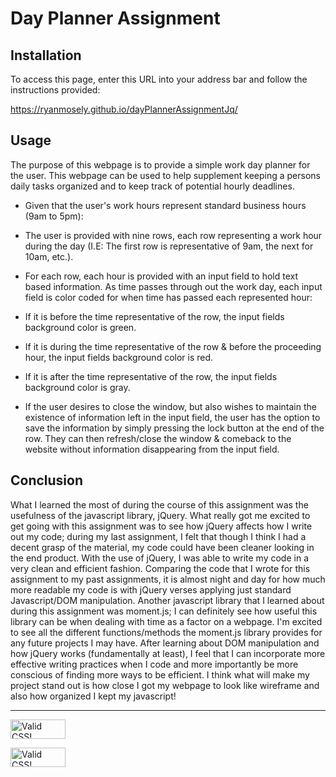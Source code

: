 
# Day Planner Assignment

  

## Installation

To access this page, enter this URL into your address bar and follow the instructions provided:

https://ryanmosely.github.io/dayPlannerAssignmentJq/

  

## Usage

The purpose of this webpage is to provide a simple work day planner for the user. This webpage can be used to help supplement keeping a persons daily tasks organized and to keep track of potential hourly deadlines.

 
- Given that the user's work hours represent standard business hours (9am to 5pm):

* The user is provided with nine rows, each row representing a work hour during the day
(I.E: The first row is representative of 9am, the next for 10am, etc.).

* For each row, each hour is provided with an input field to hold text based information.
As time passes through out the work day, each input field is color coded for when time
has passed each represented hour:

- If it is before the time representative of the row, the input fields background color is green.

- If it is during the time representative of the row & before the proceeding hour, the input fields
background color is red.

- If it is after the time representative of the row, the input fields background color is gray.

* If the user desires to close the window, but also wishes to maintain the existence of
information left in the input field, the user has the option to save the information
by simply pressing the lock button at the end of the row. They can then refresh/close the window & comeback to the website without information disappearing from the input field.

## Conclusion

What I learned the most of during the course of this assignment was the usefulness of the javascript library, jQuery. What really got me excited to get going with this assignment was to see how jQuery affects how I write out my code; during my last assignment, I felt that though I think I had a decent grasp of the material, my code could have been cleaner looking in the end product. With the use of jQuery, I was able to write my code in a very clean and efficient fashion. Comparing the code that I wrote for this assignment to my past assignments, it is almost night and day for how much more readable my code is with jQuery verses applying just standard Javascript/DOM manipulation. 
Another javascript library that I learned about during this assignment was moment.js; I can definitely see how useful this library can be when dealing with time as a factor on a webpage. I'm excited to see all the different functions/methods the moment.js library provides for any future projects I may have. After learning about DOM manipulation and how jQuery works (fundamentally at least), I feel that I can incorporate more effective writing practices when I code and more importantly be more conscious of finding more ways to be efficient.
I think what will make my project stand out is how close I got my webpage to look like wireframe and also how organized I kept my javascript!


---

<p><a href="http://jigsaw.w3.org/css-validator/check/referer">
<img style="border:0;width:88px;height:31px"
src="http://jigsaw.w3.org/css-validator/images/vcss"
alt="Valid CSS!" /></a></p>

  

<p><a href="http://jigsaw.w3.org/css-validator/check/referer">
<img style="border:0;width:88px;height:31px"
src="https://www.w3.org/Icons/valid-html401"
alt="Valid CSS!" /></a></p>
